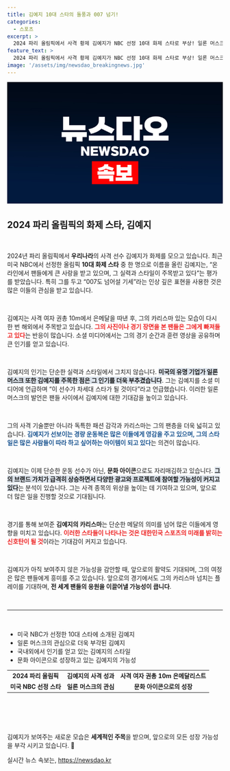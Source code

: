 ```yaml
---
title: 김예지 10대 스타의 돌풍과 007 넘기!
categories:
  - 스포츠
excerpt: >
  2024 파리 올림픽에서 사격 황제 김예지가 NBC 선정 10대 화제 스타로 부상! 일론 머스크도 주목한 그녀의 카리스마와 실력에 세계가 열광하고 있습니다. 클릭해 자세한 이야기를 확인하세요!
feature_text: >
  2024 파리 올림픽에서 사격 황제 김예지가 NBC 선정 10대 화제 스타로 부상! 일론 머스크도 주목한 그녀의 카리스마와 실력에 세계가 열광하고 있습니다. 클릭해 자세한 이야기를 확인하세요!
image: '/assets/img/newsdao_breakingnews.jpg'
---
```


<p><img src="/assets/img/newsdao_breakingnews.jpg" alt="koreaapp 속보" /></p>

<h2 data-ke-size="size26">2024 파리 올림픽의 화제 스타, 김예지</h2>

<p data-ke-size="size16">&nbsp;</p>

<p>2024년 파리 올림픽에서 <strong>우리나라</strong>의 사격 선수 김예지가 화제를 모으고 있습니다. 최근 미국 NBC에서 선정한 올림픽 <strong>10대 화제 스타</strong> 중 한 명으로 이름을 올린 김예지는, “온라인에서 팬들에게 큰 사랑을 받고 있으며, 그 실력과 스타일이 주목받고 있다”는 평가를 받았습니다. 특히 그를 두고 “007도 넘어설 기세”라는 인상 깊은 표현을 사용한 것은 많은 이들의 관심을 받고 있습니다.</p>

<p data-ke-size="size16">&nbsp;</p>

<p>김예지는 사격 여자 권총 10m에서 은메달을 따낸 후, 그의 카리스마 있는 모습이 다시 한 번 해외에서 주목받고 있습니다. <b><span style="color: #ee2323;">그의 사진이나 경기 장면을 본 팬들은 그에게 빠져들고 있다</span></b>는 반응이 많습니다. 소셜 미디어에서는 그의 경기 순간과 훈련 영상을 공유하며 큰 인기를 얻고 있습니다. </p>

<p data-ke-size="size16">&nbsp;</p>

<p>김예지의 인기는 단순한 실력과 스타일에서 그치지 않습니다. <b><span style="background-color: #21538527;">미국의 유명 기업가 일론 머스크 또한 김예지를 주목한 점은 그 인기를 더욱 부추겼습니다</span></b>. 그는 김예지를 소셜 미디어에 언급하며 “이 선수가 차세대 스타가 될 것이다”라고 언급했습니다. 이러한 일론 머스크의 발언은 팬들 사이에서 김예지에 대한 기대감을 높이고 있습니다.</p>

<p data-ke-size="size16">&nbsp;</p>

<p>그의 사격 기술뿐만 아니라 독특한 패션 감각과 카리스마는 그의 팬층을 더욱 넓히고 있습니다. <b><span style="color: #1a5490;">김예지가 선보이는 경량 운동복은 많은 이들에게 영감을 주고 있으며, 그의 스타일은 많은 사람들이 따라 하고 싶어하는 아이템이 되고 있다</span></b>는 의견이 많습니다.</p>

<p data-ke-size="size16">&nbsp;</p>

<p>김예지는 이제 단순한 운동 선수가 아닌, <strong>문화 아이콘</strong>으로도 자리매김하고 있습니다. <b><span style="background-color: #21538527;">그의 브랜드 가치가 급격히 상승하면서 다양한 광고와 프로젝트에 참여할 가능성이 커지고 있다</span></b>는 분석이 있습니다. 그는 사격 종목의 위상을 높이는 데 기여하고 있으며, 앞으로 더 많은 일을 진행할 것으로 기대됩니다. </p>

<p data-ke-size="size16">&nbsp;</p>

<p>경기를 통해 보여준 <strong>김예지의 카리스마</strong>는 단순한 메달의 의미를 넘어 많은 이들에게 영향을 미치고 있습니다. <b><span style="color: #ee2323;">이러한 스타들이 나타나는 것은 대한민국 스포츠의 미래를 밝히는 신호탄이 될 것</span></b>이라는 기대감이 커지고 있습니다. </p>

<p data-ke-size="size16">&nbsp;</p>

<p>김예지가 아직 보여주지 않은 가능성을 감안할 때, 앞으로의 활약도 기대되며, 그의 여정은 많은 팬들에게 흥미를 주고 있습니다. 앞으로의 경기에서도 그의 카리스마 넘치는 플레이를 기대하며, <strong>전 세계 팬들의 응원을 이끌어낼 가능성이 큽니다</strong>. </p>

<p data-ke-size="size16">&nbsp;</p>

<hr />

<p data-ke-size="size16">&nbsp;</p>

<ul>
    <li>미국 NBC가 선정한 10대 스타에 소개된 김예지</li>
    <li>일론 머스크의 관심으로 더욱 부각된 김예지</li>
    <li>국내외에서 인기를 얻고 있는 김예지의 스타일</li>
    <li>문화 아이콘으로 성장하고 있는 김예지의 가능성</li>
</ul>

<p data-ke-size="size16"></p> 

<table style="width: 100%; height: 100px;">
    <tbody>
        <tr>
            <td style="text-align: center; height: 17px;"><b>2024 파리 올림픽</b></td>
            <td style="text-align: center; height: 17px;"><b>김예지의 사격 성과</b></td>
            <td style="text-align: center; height: 17px;"><b>사격 여자 권총 10m 은메달리스트</b></td>
        </tr>
        <tr>
            <td style="text-align: center; height: 17px;"><b>미국 NBC 선정 스타</b></td>
            <td style="text-align: center; height: 17px;"><b>일론 머스크의 관심</b></td>
            <td style="text-align: center; height: 17px;"><b>문화 아이콘으로의 성장</b></td>
        </tr>
    </tbody>
</table>

<p data-ke-size="size16">&nbsp;</p> 

<p>김예지가 보여주는 새로운 모습은 <strong>세계적인 주목</strong>을 받으며, 앞으로의 모든 성장 가능성을 부각 시키고 있습니다. 🥳</p>
실시간 뉴스 속보는, <a href="https://newsdao.kr" rel="dofollow">https://newsdao.kr</a>


